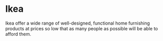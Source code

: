 # Ikea
Ikea offer a wide range of well-designed, functional home furnishing products at prices so low that as many people as possible will be able to afford them.
